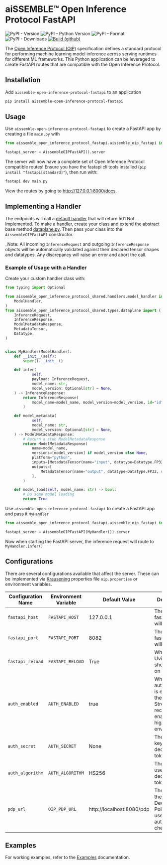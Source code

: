 # aiSSEMBLE&trade; Open Inference Protocol FastAPI
![PyPI - Version](https://img.shields.io/pypi/v/aissemble-open-inference-protocol-fastapi)
![PyPI - Python Version](https://img.shields.io/pypi/pyversions/aissemble-open-inference-protocol-fastapi)
![PyPI - Format](https://img.shields.io/pypi/format/aissemble-open-inference-protocol-fastapi)
![PyPI - Downloads](https://img.shields.io/pypi/dm/aissemble-open-inference-protocol-fastapi)
[![Build (github)](https://github.com/boozallen/aissemble-open-inference-protocol/actions/workflows/build.yaml/badge.svg)](https://github.com/boozallen/aissemble-open-inference-protocol/actions/workflows/build.yaml)

The [Open Inference Protocol (OIP)](https://github.com/kserve/open-inference-protocol) specification defines a standard protocol for performing machine learning model inference across serving runtimes for different ML frameworks. This Python application can be leveraged to create FastAPI routes that are compatible with the Open Inference Protocol.

## Installation
Add `aissemble-open-inference-protocol-fastapi` to an application
```bash
pip install aissemble-open-inference-protocol-fastapi
```

## Usage
Use `aissemble-open-inference-protocol-fastapi` to create a FastAPI app by creating a file `main.py` with
```python
from aissemble_open_inference_protocol_fastapi.aissemble_oip_fastapi import AissembleOIPFastAPI

fastapi_server = AissembleOIPFastAPI().server
```

The server will now have a complete set of Open Inference Protocol compatible routes! Ensure you have the fastapi cli tools installed (`pip install "fastapi[standard]"`), then run with:
```bash
fastapi dev main.py
```

View the routes by going to http://127.0.0.1:8000/docs.

## Implementing a Handler
The endpoints will call a [default handler](https://github.com/boozallen/aissemble-open-inference-protocol/blob/dev/aissemble-open-inference-protocol-shared/src/aissemble_open_inference_protocol_shared/handlers/default_handler.py) that will return 501 Not Implemented. To make a handler, create your class and extend the abstract base method [dataplane.py](https://github.com/boozallen/aissemble-open-inference-protocol/blob/dev/aissemble-open-inference-protocol-shared/src/aissemble_open_inference_protocol_shared/handlers/dataplane.py). Then pass your class into the `AissembleOIPFastAPI` constructor.

_Note: All incoming `InferenceRequest` and outgoing `InferenceResponse` objects will be automatically validated against their declared tensor shapes and datatypes. Any discrepancy will raise an error and abort the call.

### Example of Usage with a Handler
Create your custom handler class with:
```python
from typing import Optional

from aissemble_open_inference_protocol_shared.handlers.model_handler import (
    ModelHandler,
)
from aissemble_open_inference_protocol_shared.types.dataplane import (
    InferenceRequest,
    InferenceResponse,
    ModelMetadataResponse,
    MetadataTensor,
    Datatype,
)


class MyHandler(ModelHandler):
    def __init__(self):
        super().__init__()

    def infer(
            self,
            payload: InferenceRequest,
            model_name: str,
            model_version: Optional[str] = None,
    ) -> InferenceResponse:
        return InferenceResponse(
            model_name=model_name, model_version=model_version, id="id", outputs=[]
        )

    def model_metadata(
            self,
            model_name: str,
            model_version: Optional[str] = None,
    ) -> ModelMetadataResponse:
        # Return a stub ModelMetadataResponse
        return ModelMetadataResponse(
            name=model_name,
            versions=[model_version] if model_version else None,
            platform="python",
            inputs=[MetadataTensor(name="input", datatype=Datatype.FP32, shape=[1])],
            outputs=[
                MetadataTensor(name="output", datatype=Datatype.FP32, shape=[1])
            ],
        )

    def model_load(self, model_name: str) -> bool:
        # Do some model loading
        return True
```

Use `aissemble-open-inference-protocol-fastapi` to create a FastAPI app and pass it `MyHandler`
```python
from aissemble_open_inference_protocol_fastapi.aissemble_oip_fastapi import AissembleOIPFastAPI

fastapi_server = AissembleOIPFastAPI(MyHandler()).server
```

Now when starting the FastAPI server, the inference request will route to `MyHandler.infer()`


## Configurations
There are several configurations available that affect the server. These can be implemented via [Krausening](https://github.com/TechnologyBrewery/krausening/blob/dev/README.md) properties file `oip.properties` or environment variables.

| Configuration Name | Environment Variable | Default Value             | Description                                                                                           |
|--------------------|----------------------|---------------------------|-------------------------------------------------------------------------------------------------------|
| `fastapi_host`     | `FASTAPI_HOST`       | 127.0.0.1                 | The host the fastapi server will run on                                                               |
| `fastapi_port`     | `FASTAPI_PORT`       | 8082                      | The port the fastapi server will run on                                                               |
| `fastapi_reload`   | `FASTAPI_RELOAD`     | True                      | Whether Uvicorn should reload on changes                                                              |
| `auth_enabled`     | `AUTH_ENABLED`       | true                      | Whether authentication is enabled for the server. Strongly recommend enabling for higher environments |
| `auth_secret`      | `AUTH_SECRET`        | None                      | The secret key used to decode jwt token                                                               |
| `auth_algorithm`   | `AUTH_ALGORITHM`     | HS256                     | The algorithm used to decode jwt tokens                                                               |
| `pdp_url`          | `OIP_PDP_URL`        | http://localhost:8080/pdp | The URL of the Policy Decision Point (PDP) used for authorization checks                              |

## Examples
For working examples, refer to the [Examples](https://github.com/boozallen/aissemble-open-inference-protocol/blob/dev/aissemble-open-inference-protocol-examples/README.md#fastapi) documentation.
